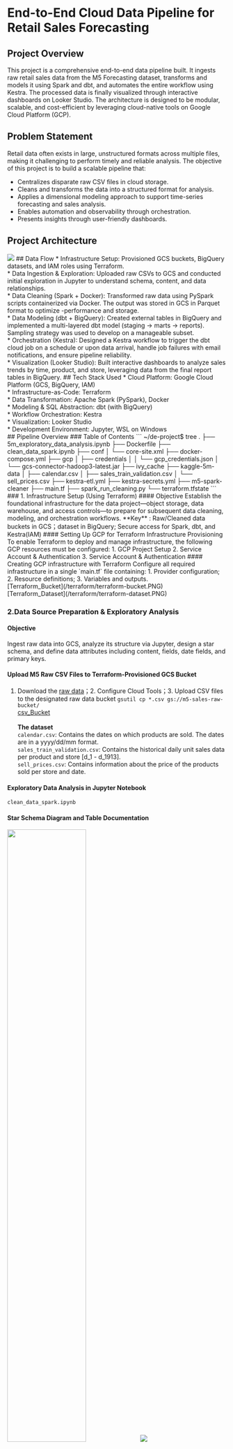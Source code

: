 # End-to-End Cloud Data Pipeline for Retail Sales Forecasting
## Project Overview
This project is a comprehensive end-to-end data pipeline built. It ingests raw retail sales data from the M5 Forecasting dataset, transforms and models it using Spark and dbt, and automates the entire workflow using Kestra. The processed data is finally visualized through interactive dashboards on Looker Studio. The architecture is designed to be modular, scalable, and cost-efficient by leveraging cloud-native tools on Google Cloud Platform (GCP).
## Problem Statement
Retail data often exists in large, unstructured formats across multiple files, making it challenging to perform timely and reliable analysis. The objective of this project is to build a scalable pipeline that:<br>
* Centralizes disparate raw CSV files in cloud storage.<br>
* Cleans and transforms the data into a structured format for analysis.<br>
* Applies a dimensional modeling approach to support time-series forecasting and sales analysis.<br>
* Enables automation and observability through orchestration.<br>
* Presents insights through user-friendly dashboards.<br>
## Project Architecture
<img src="https://github.com/cc59chong/End-to-End-Cloud-Data-Pipeline-for-Retail-Sales-Forecasting/blob/main/project_architecture.PNG">
## Data Flow
* Infrastructure Setup: Provisioned GCS buckets, BigQuery datasets, and IAM roles using Terraform.<br>
* Data Ingestion & Exploration: Uploaded raw CSVs to GCS and conducted initial exploration in Jupyter to understand schema, content, and data relationships.<br>
* Data Cleaning (Spark + Docker): Transformed raw data using PySpark scripts containerized via Docker. The output was stored in GCS in Parquet format to optimize -performance and storage.<br>
* Data Modeling (dbt + BigQuery): Created external tables in BigQuery and implemented a multi-layered dbt model (staging → marts → reports). Sampling strategy was used to develop on a manageable subset.<br>
* Orchestration (Kestra): Designed a Kestra workflow to trigger the dbt cloud job on a schedule or upon data arrival, handle job failures with email notifications, and ensure pipeline reliability.<br>
* Visualization (Looker Studio): Built interactive dashboards to analyze sales trends by time, product, and store, leveraging data from the final report tables in BigQuery.
## Tech Stack Used
* Cloud Platform: Google Cloud Platform (GCS, BigQuery, IAM)<br>
* Infrastructure-as-Code: Terraform<br>
* Data Transformation: Apache Spark (PySpark), Docker<br>
* Modeling & SQL Abstraction: dbt (with BigQuery)<br>
* Workflow Orchestration: Kestra<br>
* Visualization: Looker Studio<br>
* Development Environment: Jupyter, WSL on Windows<br>
## Pipeline Overview
### Table of Contents
```
~/de-project$ tree
.
├── 5m_exploratory_data_analysis.ipynb
├── Dockerfile
├── clean_data_spark.ipynb
├── conf
│   └── core-site.xml
├── docker-compose.yml
├── gcp
│   ├── credentials
│   │   └── gcp_credentials.json
│   └── gcs-connector-hadoop3-latest.jar
├── ivy_cache
├── kaggle-5m-data
│   ├── calendar.csv
│   ├── sales_train_validation.csv
│   └── sell_prices.csv
├── kestra-etl.yml
├── kestra-secrets.yml
├── m5-spark-cleaner
├── main.tf
├── spark_run_cleaning.py
└── terraform.tfstate
```
### 1. Infrastructure Setup (Using Terraform)
#### Objective
Establish the foundational infrastructure for the data project—object storage, data warehouse, and access controls—to prepare for subsequent data cleaning, modeling, and orchestration workflows.
**Key** : Raw/Cleaned data buckets in GCS；dataset in BigQuery; Secure access for Spark, dbt, and Kestra(IAM)
#### Setting Up GCP for Terraform Infrastructure Provisioning
To enable Terraform to deploy and manage infrastructure, the following GCP resources must be configured: 1. GCP Project Setup 2. Service Account & Authentication 3. Service Account & Authentication
#### Creating GCP infrastructure with Terraform
Configure all required infrastructure in a single `main.tf` file containing: 1. Provider configuration; 2. Resource definitions; 3. Variables and outputs.<br>
[Terraform_Bucket](/terraform/terraform-bucket.PNG)<br>
[Terraform_Dataset](/terraform/terraform-dataset.PNG)

### 2.Data Source Preparation & Exploratory Analysis
#### Objective
Ingest raw data into GCS, analyze its structure via Jupyter, design a star schema, and define data attributes including content, fields, date fields, and primary keys.
#### Upload M5 Raw CSV Files to Terraform-Provisioned GCS Bucket
 1. Download the [raw data](https://www.kaggle.com/competitions/m5-forecasting-accuracy/data)；2. Configure Cloud Tools；3. Upload CSV files to the designated raw data bucket `gsutil cp *.csv gs://m5-sales-raw-bucket/`<br>
[csv_Bucket](/exploratory_analysis/csv_bucket.PNG")<br><br>
**The dataset** <br>
`calendar.csv`: Contains the dates on which products are sold. The dates are in a yyyy/dd/mm format.<br>
`sales_train_validation.csv`: Contains the historical daily unit sales data per product and store [d_1 - d_1913].<br>
`sell_prices.csv`: Contains information about the price of the products sold per store and date.<br>
#### Exploratory Data Analysis in Jupyter Notebook 
`clean_data_spark.ipynb`
#### Star Schema Diagram and Table Documentation
<img src="https://github.com/cc59chong/Data-Engineering-Zoomcamp-PROJECT-2025/blob/main/exploratory_analysis/star_schema.png" width="60%">
<img src="https://github.com/cc59chong/Data-Engineering-Zoomcamp-PROJECT-2025/blob/main/exploratory_analysis/table_description.JPG">

### 3. Data Cleaning Logic (Spark + Docker)
#### Objective
Process M5 CSV data using Spark scripts, package the scripts into a Docker image for local development, and output the results to the GCS cleaned partition in Parquet format.
#### Develop Spark data transformation scripts
`clean_data_spark.ipynb`, `spark_run_cleaning.py`
#### Containerize with Docker for portability
`Dockerfile`<br>
[Image_Container](/spark%2Bdocker/image_container.PNG)
#### Output cleaned data as Parquet to GCS
<img src="https://github.com/cc59chong/Data-Engineering-Zoomcamp-PROJECT-2025/blob/main/spark%2Bdocker/upload_data.PNG"><br>
**note** <br>
> `cleaned_data_parquet`: Contains all fully processed data in Parquet format (This will be used)
> * Test Folders
>> `cleaned_data_csv`：A CSV sample subset (generated in clean_data_spark.ipynb) is used to benchmark storage efficiency, confirming Parquet's superiority in performance and compression. <br>
>> `cleaned_data_parquet_docker`: Parquet-formatted sample data is used to verify the Docker pipeline's end-to-end functionality, including image builds and containerized execution.

### 4. Data Modeling (dbt + BigQuery)
#### Objective
Implement layered modeling (staging → marts → reports) using cleaned data
#### Create External Tables in BigQuery
Query Parquet files directly from GCS without BigQuery storage - cost-efficient with full query capabilities.<br>
```
-- create external table
CREATE OR REPLACE EXTERNAL TABLE `de-zoomcamp-project-456204.m5_sales_data.cleaned_parquet_external`
OPTIONS (
  format = 'PARQUET',
  uris = ['gs://m5-sales-cleaned-bucket/cleaned_data_parquet/*.parquet']
);
```
[Cleaned_Table](/dbt%2Bbigquery/cleaned_table.PNG)
#### dbt
To optimize development speed and control resource costs given the large dataset size (58+ million rows × 18 columns), I implemented a strategic sampling approach by extracting only the most recent year's data (2016) as a representative subset. This method maintained data characteristics while significantly reducing processing overhead during the development phase. <br>
<img src="https://github.com/cc59chong/Data-Engineering-Zoomcamp-PROJECT-2025/blob/main/dbt%2Bbigquery/data_flow.PNG"><br>
**dbt Commands (Execution Sequence)** <br>
* Test Connection & Configuration：dbt debug<br>
* Run Full Pipeline: dbt build<br>
* Generate Documentation: dbt docs generate
[Success_Logs](/dbt%2Bbigquery/dbt_bulid.PNG)
#### Upload tables to BigQuery
[Upload_dbt_Data](/dbt%2Bbigquery/upload_dbt_data.PNG)
#### Git the dbt project to GitHub
[Git_dbt](/dbt%2Bbigquery/git.PNG)
![Final_tables](https://github.com/cc59chong/Data-Engineering-Zoomcamp-PROJECT-2025/blob/main/dbt%2Bbigquery/final_table.PNG)
### 5. Workflow Orchestration with Kestra
#### Objective
This workflow automates the entire data pipeline with a single click: it continuously monitors BigQuery for new data, triggers dbt model builds via dbt Cloud, writes the results back to BigQuery upon successful execution, and sends email notifications in case of any failures.
#### Workflow Overview
<img src="https://github.com/cc59chong/Data-Engineering-Zoomcamp-PROJECT-2025/blob/main/kestra/kestra_flow.PNG" width="70%"><br>
#### Setup Guide
1. Install Docker and Start Kestra Locally. [Docker_Kestra](/kestra/docker_kestra.PNG)
2. Use `docker-compose.yml` to launch Kestra, including the server and UI. <br>
3. Set up a GCP Service Account by navigating to the GCP Console, creating a new Service Account, and granting it the roles of BigQuery Data Viewer and BigQuery Job User. Finally, download the key file (.json) for authentication. (Skip the stage if you did this previously) <br>
4. Connect to dbt Cloud<br>
   * Get API Token：Login to dbt Cloud → Click avatar → Account Settings → API Tokens → Generate a Personal Token<br>
   * Get `account_id` and `job_id`:<br>
     * account_id: Visible in the URL: ```https://cloud.getdbt.com/#/accounts/**12345**/projects/...```<br>
     * job_id: Click your job → the ID is in the URL<br>
5.  Generate Gmail App Password: Go to Google Account Security → Enable 2-Step Verification → Open App Passwords → Choose app: Mail, name: kestra, then generate → 
 Copy the 16-digit password (used as EMAIL_PASSWORD)<br>
6. Set Variables in Kestra KV Store (note: Community Edition does not support UI-based secret creation. Use KV Store instead.) [Kestra+KVStore](/kestra/kestra_kvstore.PNG)
7. Write Kestra workflow `kestra-etl.yml`
### 6. Dashboard
With Looker Studio running, create insightful dashboards and reports using the report data stored in BigQuery.
<img src="https://github.com/cc59chong/Data-Engineering-Zoomcamp-PROJECT-2025/blob/main/dashboard/sales_by_item.PNG">
<img src="https://github.com/cc59chong/Data-Engineering-Zoomcamp-PROJECT-2025/blob/main/dashboard/sales_by_store.PNG">
<img src="https://github.com/cc59chong/Data-Engineering-Zoomcamp-PROJECT-2025/blob/main/dashboard/sales_by_time.PNG">
## Conclusion
This project successfully delivers a cloud-based, production-grade data pipeline tailored for large-scale retail forecasting use cases. It demonstrates the integration of modern data engineering tools across the full lifecycle—from ingestion and transformation to orchestration and visualization. Key outcomes include:
* Efficient processing of 58M+ rows using Spark and Parquet.
* Modular dbt models following the best practices of the layered architecture.
* Fully automated workflow with failure handling and alerting.
* Insightful dashboards supporting business decision-making.<br>
This solution is scalable, maintainable, and easily extensible for future enhancements such as adding new metrics, integrating ML models, or supporting real-time data.
